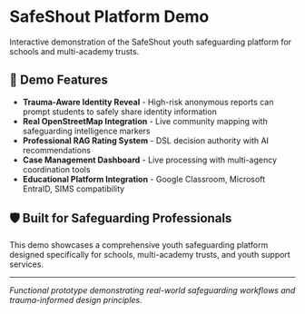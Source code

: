 # SafeShout Platform Demo

Interactive demonstration of the SafeShout youth safeguarding platform for schools and multi-academy trusts.

## 🚀 Demo Features

- **Trauma-Aware Identity Reveal** - High-risk anonymous reports can prompt students to safely share identity information
- **Real OpenStreetMap Integration** - Live community mapping with safeguarding intelligence markers
- **Professional RAG Rating System** - DSL decision authority with AI recommendations
- **Case Management Dashboard** - Live processing with multi-agency coordination tools
- **Educational Platform Integration** - Google Classroom, Microsoft EntraID, SIMS compatibility

## 🛡️ Built for Safeguarding Professionals

This demo showcases a comprehensive youth safeguarding platform designed specifically for schools, multi-academy trusts, and youth support services.

---

*Functional prototype demonstrating real-world safeguarding workflows and trauma-informed design principles.*